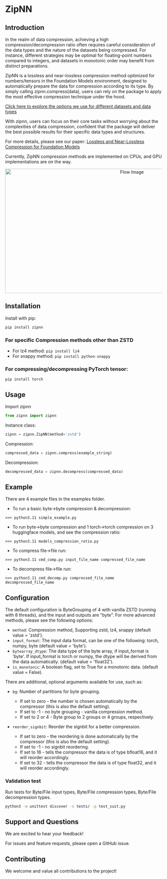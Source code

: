 # ZipNN

## Introduction

In the realm of data compression, achieving a high compression/decompression ratio often requires careful consideration of the data types and the nature of the datasets being compressed. For instance, different strategies may be optimal for floating-point numbers compared to integers, and datasets in monotonic order may benefit from distinct preparations.

ZipNN is a lossless and near-lossless compression method optimized for numbers/tensors in the Foundation Models environment, designed to automatically prepare the data for compression according to its type. By simply calling zipnn.compress(data), users can rely on the package to apply the most effective compression technique under the hood.

[Click here to explore the options we use for different datasets and data types](./UTH.md)

With zipnn, users can focus on their core tasks without worrying about the complexities of data compression, confident that the package will deliver the best possible results for their specific data types and structures.

For more details, please see our paper: [Lossless and Near-Lossless Compression for Foundation Models](https://arxiv.org/pdf/2404.15198)

Currently, ZipNN compression methods are implemented on CPUs, and GPU implementations are on the way. 

<p align="center">
  <img src="./images/updated_flow.png" alt="Flow Image" width="800" height="400" style="display: block; margin: 0 auto;">
</p>


## Installation

Install with pip:

```sh
pip install zipnn
```

### For specific Compression methods other than ZSTD

* For lz4 method: ```pip install lz4```
* For snappy method: ```pip install python-snappy```


### For compressing/decompressing PyTorch tensor:

```
pip install torch
```

## Usage

Import zipnn

```python
from zipnn import zipnn
```

Instance class:

```python
zipnn = zipnn.ZipNN(method='zstd')
```

Compression:

```python
compressed_data = zipnn.compress(example_string)
```

Decompression:

```python
decompressed_data = zipnn.decompress(compressed_data)
```

## Example

There are 4 example files in the examples folder.

* To run a basic byte->byte compression & decompression:

```>>> python3.11 simple_example.py```

* To run byte->byte compression and 1 torch->torch compression on 3 huggingface models, and see the compression ratio:

```>>> python3.11 models_compression_ratio.py```

* To compress file->file run:

```>>> python3.11 cmd_comp.py input_file_name compressed_file_name```

* To decompress file->file run:

```>>> python3.11 cmd_decomp.py compressed_file_name decompressed_file_name```

## Configuration

The default configuration is ByteGrouping of 4 with vanilla ZSTD (running with 8 threads), and the input and outputs are "byte".
For more advanced methods, please see the following options:

* ```method```: Compression method, Supporting zstd, lz4, snappy (default value = 'zstd').
* ```input_format```: The input data format, can be one of the following: torch, numpy, byte (default value = 'byte').
* ```bytearray_dtype```: The data type of the byte array, if input_format is 'byte'. If input_format is torch or numpy, the dtype will be derived from the data automatically. (default value = 'float32').
* ```is_monotonic```: A boolean flag, set to True for a monotonic data. (default value = False).

There are additional, optional arguments available for use, such as:

* ```bg```: Number of partitions for byte grouping.
  * If set to zero - the number is chosen automatically by the compressor (this is also the default setting).
  * If set to -1 - no byte grouping - vanilla compression method.
  * If set to 2 or 4 - Byte group to 2 groups or 4 groups, respectively.

* ```reorder_signbit```: Reorder the signbit for a better compression.
  * If set to zero - the reordering is done automatically by the compressor (this is also the default setting).
  * If set to -1 - no signbit reordering.
  * If set to 16 - tells the compressor the data is of type bfloat16, and it will reorder accordingly.
  * If set to 32 - tells the compressor the data is of type float32, and it will reorder accordingly.



### Validation test

Run tests for Byte/File input types, Byte/File compression types, Byte/File decompression types.


```sh
python3 -m unittest discover -s tests/ -p test_suit.py
```

## Support and Questions
We are excited to hear your feedback!

For issues and feature requests, please open a GitHub issue.

## Contributing
We welcome and value all contributions to the project!
